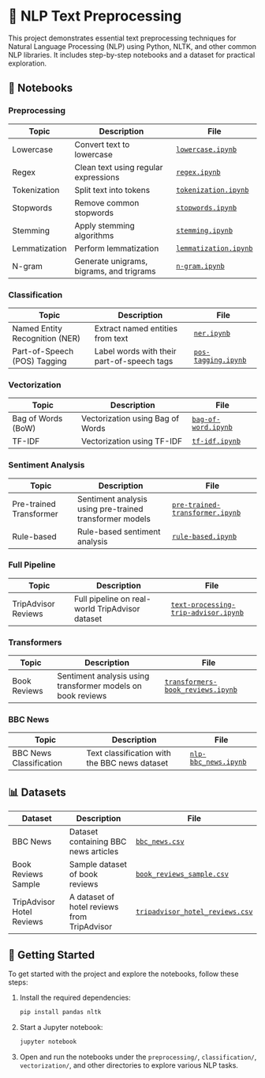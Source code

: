 # 🧠 NLP Text Preprocessing

This project demonstrates essential text preprocessing techniques for Natural Language Processing (NLP) using Python, NLTK, and other common NLP libraries. It includes step-by-step notebooks and a dataset for practical exploration.

## 📂 Notebooks

### **Preprocessing**

| **Topic**              | **Description**                                      | **File**                                               |
|------------------------|------------------------------------------------------|--------------------------------------------------------|
| Lowercase              | Convert text to lowercase                            | [`lowercase.ipynb`](preprocessing/lowercase.ipynb)     |
| Regex                  | Clean text using regular expressions                 | [`regex.ipynb`](preprocessing/regex.ipynb)             |
| Tokenization           | Split text into tokens                               | [`tokenization.ipynb`](preprocessing/tokenization.ipynb) |
| Stopwords              | Remove common stopwords                              | [`stopwords.ipynb`](preprocessing/stopwords.ipynb)     |
| Stemming               | Apply stemming algorithms                            | [`stemming.ipynb`](preprocessing/stemming.ipynb)       |
| Lemmatization         | Perform lemmatization                                | [`lemmatization.ipynb`](preprocessing/lemmatization.ipynb) |
| N-gram                 | Generate unigrams, bigrams, and trigrams             | [`n-gram.ipynb`](preprocessing/n-gram.ipynb)           |

### **Classification**

| **Topic**              | **Description**                                      | **File**                                               |
|------------------------|------------------------------------------------------|--------------------------------------------------------|
| Named Entity Recognition (NER) | Extract named entities from text               | [`ner.ipynb`](classification/ner.ipynb)               |
| Part-of-Speech (POS) Tagging | Label words with their part-of-speech tags         | [`pos-tagging.ipynb`](classification/pos-tagging.ipynb) |

### **Vectorization**

| **Topic**              | **Description**                                      | **File**                                               |
|------------------------|------------------------------------------------------|--------------------------------------------------------|
| Bag of Words (BoW)     | Vectorization using Bag of Words                     | [`bag-of-word.ipynb`](vectorization/bag-of-word.ipynb) |
| TF-IDF                 | Vectorization using TF-IDF                           | [`tf-idf.ipynb`](vectorization/tf-idf.ipynb)           |

### **Sentiment Analysis**

| **Topic**              | **Description**                                      | **File**                                               |
|------------------------|------------------------------------------------------|--------------------------------------------------------|
| Pre-trained Transformer | Sentiment analysis using pre-trained transformer models | [`pre-trained-transformer.ipynb`](sentiment/pre-trained-transformer.ipynb) |
| Rule-based             | Rule-based sentiment analysis                        | [`rule-based.ipynb`](sentiment/rule-based.ipynb)       |

### **Full Pipeline**

| **Topic**              | **Description**                                      | **File**                                               |
|------------------------|------------------------------------------------------|--------------------------------------------------------|
| TripAdvisor Reviews    | Full pipeline on real-world TripAdvisor dataset      | [`text-processing-trip-advisor.ipynb`](text-processing-trip-advisor.ipynb) |

### **Transformers**

| **Topic**              | **Description**                                      | **File**                                               |
|------------------------|------------------------------------------------------|--------------------------------------------------------|
| Book Reviews           | Sentiment analysis using transformer models on book reviews | [`transformers-book_reviews.ipynb`](transformers-book_reviews.ipynb) |

### **BBC News**

| **Topic**              | **Description**                                      | **File**                                               |
|------------------------|------------------------------------------------------|--------------------------------------------------------|
| BBC News Classification| Text classification with the BBC news dataset        | [`nlp-bbc_news.ipynb`](nlp-bbc_news.ipynb)             |

## 📊 Datasets

| **Dataset**                       | **Description**                                 | **File**                                               |
|------------------------------------|-------------------------------------------------|--------------------------------------------------------|
| BBC News                           | Dataset containing BBC news articles            | [`bbc_news.csv`](data/bbc_news.csv)                    |
| Book Reviews Sample               | Sample dataset of book reviews                  | [`book_reviews_sample.csv`](data/book_reviews_sample.csv) |
| TripAdvisor Hotel Reviews         | A dataset of hotel reviews from TripAdvisor      | [`tripadvisor_hotel_reviews.csv`](data/tripadvisor_hotel_reviews.csv) |

## 🚀 Getting Started

To get started with the project and explore the notebooks, follow these steps:

1. Install the required dependencies:

    ```bash
    pip install pandas nltk
    ```

2. Start a Jupyter notebook:

    ```bash
    jupyter notebook
    ```

3. Open and run the notebooks under the `preprocessing/`, `classification/`, `vectorization/`, and other directories to explore various NLP tasks.
